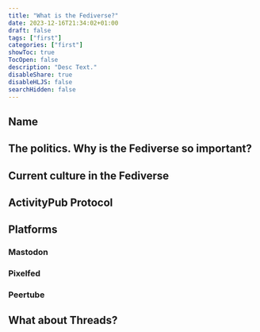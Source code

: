 ```yaml
---
title: "What is the Fediverse?"
date: 2023-12-16T21:34:02+01:00
draft: false
tags: ["first"]
categories: ["first"]
showToc: true
TocOpen: false
description: "Desc Text."
disableShare: true
disableHLJS: false
searchHidden: false
---
```


## Name

## The politics. Why is the Fediverse so important?

## Current culture in the Fediverse

## ActivityPub Protocol

## Platforms

### Mastodon

### Pixelfed

### Peertube

## What about Threads?
